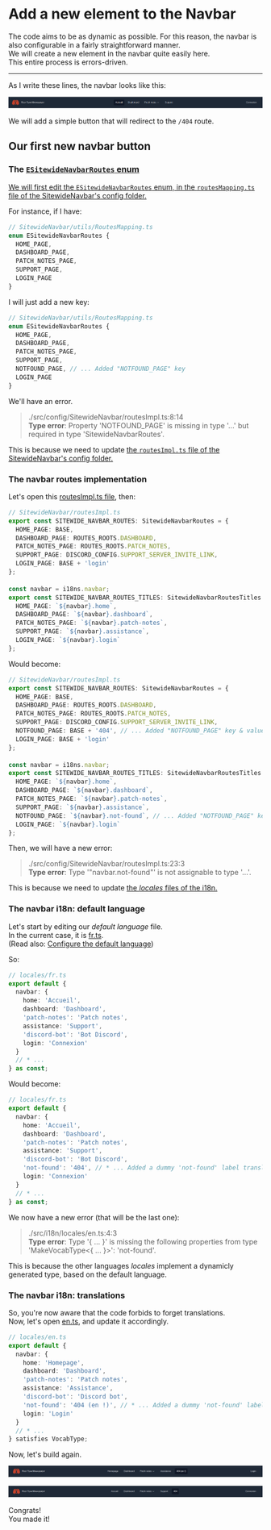 # Add a new element to the Navbar

The code aims to be as dynamic as possible. For this reason, the navbar is also configurable in a fairly straightforward manner.  
We will create a new element in the navbar quite easily here.  
This entire process is errors-driven.

---

As I write these lines, the navbar looks like this:

<p align="center"><img src="./Assets/01.add-new-navbar-element/navbar-initial-state.png" alt="Navbar initial state"/></p>

We will add a simple button that will redirect to the `/404` route.

## Our first new navbar button

### The [`ESitewideNavbarRoutes` enum](/src/config/SitewideNavbar/utils/RoutesMapping.ts)

[We will first edit the `ESitewideNavbarRoutes` enum, in the `routesMapping.ts` file of the SitewideNavbar's config folder.](/src/config/SitewideNavbar/utils/RoutesMapping.ts)

For instance, if I have:

```ts
// SitewideNavbar/utils/RoutesMapping.ts
enum ESitewideNavbarRoutes {
  HOME_PAGE,
  DASHBOARD_PAGE,
  PATCH_NOTES_PAGE,
  SUPPORT_PAGE,
  LOGIN_PAGE
}
```

I will just add a new key:

```ts
// SitewideNavbar/utils/RoutesMapping.ts
enum ESitewideNavbarRoutes {
  HOME_PAGE,
  DASHBOARD_PAGE,
  PATCH_NOTES_PAGE,
  SUPPORT_PAGE,
  NOTFOUND_PAGE, // ... Added "NOTFOUND_PAGE" key
  LOGIN_PAGE
}
```

We'll have an error.

> ./src/config/SitewideNavbar/routesImpl.ts:8:14  
> **Type error**: Property 'NOTFOUND_PAGE' is missing in type '...' but required in type 'SitewideNavbarRoutes'.

This is because we need to update [the `routesImpl.ts` file of the SitewideNavbar's config folder.](/src/config/SitewideNavbar/routesImpl.ts)

### The navbar routes implementation

Let's open this [routesImpl.ts file](/src/config/SitewideNavbar/routesImpl.ts), then:

```ts
// SitewideNavbar/routesImpl.ts
export const SITEWIDE_NAVBAR_ROUTES: SitewideNavbarRoutes = {
  HOME_PAGE: BASE,
  DASHBOARD_PAGE: ROUTES_ROOTS.DASHBOARD,
  PATCH_NOTES_PAGE: ROUTES_ROOTS.PATCH_NOTES,
  SUPPORT_PAGE: DISCORD_CONFIG.SUPPORT_SERVER_INVITE_LINK,
  LOGIN_PAGE: BASE + 'login'
};

const navbar = i18ns.navbar;
export const SITEWIDE_NAVBAR_ROUTES_TITLES: SitewideNavbarRoutesTitles = {
  HOME_PAGE: `${navbar}.home`,
  DASHBOARD_PAGE: `${navbar}.dashboard`,
  PATCH_NOTES_PAGE: `${navbar}.patch-notes`,
  SUPPORT_PAGE: `${navbar}.assistance`,
  LOGIN_PAGE: `${navbar}.login`
};
```

Would become:

```ts
// SitewideNavbar/routesImpl.ts
export const SITEWIDE_NAVBAR_ROUTES: SitewideNavbarRoutes = {
  HOME_PAGE: BASE,
  DASHBOARD_PAGE: ROUTES_ROOTS.DASHBOARD,
  PATCH_NOTES_PAGE: ROUTES_ROOTS.PATCH_NOTES,
  SUPPORT_PAGE: DISCORD_CONFIG.SUPPORT_SERVER_INVITE_LINK,
  NOTFOUND_PAGE: BASE + '404', // ... Added "NOTFOUND_PAGE" key & value
  LOGIN_PAGE: BASE + 'login'
};

const navbar = i18ns.navbar;
export const SITEWIDE_NAVBAR_ROUTES_TITLES: SitewideNavbarRoutesTitles = {
  HOME_PAGE: `${navbar}.home`,
  DASHBOARD_PAGE: `${navbar}.dashboard`,
  PATCH_NOTES_PAGE: `${navbar}.patch-notes`,
  SUPPORT_PAGE: `${navbar}.assistance`,
  NOTFOUND_PAGE: `${navbar}.not-found`, // ... Added "NOTFOUND_PAGE" key & value
  LOGIN_PAGE: `${navbar}.login`
};
```

Then, we will have a new error:

> ./src/config/SitewideNavbar/routesImpl.ts:23:3  
> **Type error**: Type '"navbar.not-found"' is not assignable to type '...'.

This is because we need to update [the _locales_ files of the i18n.](/src/i18n/locales/)

### The navbar i18n: default language

Let's start by editing our _default language_ file.  
In the current case, it is [fr.ts](/src/i18n/locales/fr.ts).  
(Read also: [Configure the default language](/doc/i18n/01.configure-default-language.md))

So:

```ts
// locales/fr.ts
export default {
  navbar: {
    home: 'Accueil',
    dashboard: 'Dashboard',
    'patch-notes': 'Patch notes',
    assistance: 'Support',
    'discord-bot': 'Bot Discord',
    login: 'Connexion'
  }
  // * ...
} as const;
```

Would become:

```ts
// locales/fr.ts
export default {
  navbar: {
    home: 'Accueil',
    dashboard: 'Dashboard',
    'patch-notes': 'Patch notes',
    assistance: 'Support',
    'discord-bot': 'Bot Discord',
    'not-found': '404', // * ... Added a dummy 'not-found' label translation for the fr.ts file
    login: 'Connexion'
  }
  // * ...
} as const;
```

We now have a new error (that will be the last one):

> ./src/i18n/locales/en.ts:4:3  
> **Type error**: Type '{ ... }' is missing the following properties from type 'MakeVocabType<{ ... }>': 'not-found'.

This is because the other languages _locales_ implement a dynamicly generated type, based on the default language.

### The navbar i18n: translations

So, you're now aware that the code forbids to forget translations.  
Now, let's open [en.ts](/src/i18n/locales/en.ts), and update it accordingly.

```ts
// locales/en.ts
export default {
  navbar: {
    home: 'Homepage',
    dashboard: 'Dashboard',
    'patch-notes': 'Patch notes',
    assistance: 'Assistance',
    'discord-bot': 'Discord bot',
    'not-found': '404 (en !)', // * ... Added a dummy 'not-found' label translation for the en.ts file
    login: 'Login'
  }
  // * ...
} satisfies VocabType;
```

Now, let's build again.

<p align="center"><img src="./Assets/01.add-new-navbar-element/updated-navbar-en.png" alt="Updated navbar (en)"/></p>
<p align="center"><img src="./Assets/01.add-new-navbar-element/updated-navbar-fr.png" alt="Updated navbar (fr)"/></p>

Congrats!  
You made it!
